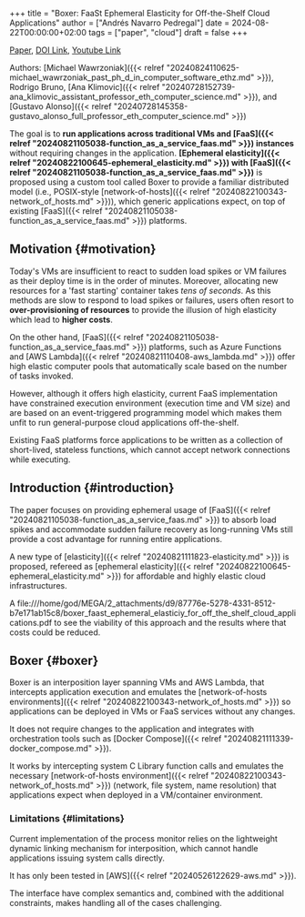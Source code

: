 +++
title = "Boxer: FaaSt Ephemeral Elasticity for Off-the-Shelf Cloud Applications"
author = ["Andrés Navarro Pedregal"]
date = 2024-08-22T00:00:00+02:00
tags = ["paper", "cloud"]
draft = false
+++

[Paper](/ox-hugo/boxer_faast_ephemeral_elasticiy_for_off_the_shelf_cloud_applications.pdf), [DOI Link](https://doi.org/10.48550/arXiv.2407.00832), [Youtube Link](https://www.youtube.com/watch?v=4zb4sA8OVJI)

Authors: [Michael Wawrzoniak]({{< relref "20240824110625-michael_wawrzoniak_past_ph_d_in_computer_software_ethz.md" >}}), Rodrigo Bruno, [Ana Klimovic]({{< relref "20240728152739-ana_klimovic_assistant_professor_eth_computer_science.md" >}}), and  [Gustavo Alonso]({{< relref "20240728145358-gustavo_alonso_full_professor_eth_computer_science.md" >}})

The goal is to **run applications across traditional VMs and [FaaS]({{< relref "20240821105038-function_as_a_service_faas.md" >}}) instances** without requiring changes in the application.
**[Ephemeral elasticity]({{< relref "20240822100645-ephemeral_elasticity.md" >}}) with [FaaS]({{< relref "20240821105038-function_as_a_service_faas.md" >}})** is proposed using a custom tool called Boxer to provide a familiar distributed model (i.e., POSIX-style [network-of-hosts]({{< relref "20240822100343-network_of_hosts.md" >}})), which generic applications expect, on top of existing [FaaS]({{< relref "20240821105038-function_as_a_service_faas.md" >}}) platforms.


## Motivation {#motivation}

Today's VMs are insufficient to react to sudden load spikes or VM failures as their deploy time is in the order of minutes.
Moreover, allocating new resources for a 'fast starting' container takes _tens of seconds_.
As this methods are slow to respond to load spikes or failures, users often resort to **over-provisioning of resources** to provide the illusion of high elasticity which lead to **higher costs**.

On the other hand, [FaaS]({{< relref "20240821105038-function_as_a_service_faas.md" >}}) platforms, such as Azure Functions and [AWS Lambda]({{< relref "20240821110408-aws_lambda.md" >}}) offer high elastic computer pools that automatically scale based on the number of tasks invoked.

However, although it offers high elasticity, current FaaS implementation have constrained execution environment (execution time and VM size) and are based on an event-triggered programming model which makes them unfit to run general-purpose cloud applications off-the-shelf.

Existing FaaS platforms force applications to be written as a collection of short-lived, stateless functions, which cannot accept network connections while executing.


## Introduction {#introduction}

The paper focuses on providing ephemeral usage of [FaaS]({{< relref "20240821105038-function_as_a_service_faas.md" >}}) to absorb load spikes and accommodate sudden failure recovery as long-running VMs still provide a cost advantage for running entire applications.

A new type of [elasticity]({{< relref "20240821111823-elasticity.md" >}}) is proposed, refereed as [ephemeral elasticity]({{< relref "20240822100645-ephemeral_elasticity.md" >}}) for affordable and highly elastic cloud infrastructures.

A file:///home/god/MEGA/2_attachments/d9/87776e-5278-4331-8512-b7e171ab15c8/boxer_faast_ephemeral_elasticiy_for_off_the_shelf_cloud_applications.pdf to see the viability of this approach and the results where that costs could be reduced.


## Boxer {#boxer}

Boxer is an interposition layer spanning VMs and AWS Lambda, that intercepts application execution and emulates the [network-of-hosts environments]({{< relref "20240822100343-network_of_hosts.md" >}}) so applications can be deployed in VMs or FaaS services without any changes.

It does not require changes to the application and integrates with orchestration tools such as [Docker Compose]({{< relref "20240821111339-docker_compose.md" >}}).

It works by intercepting system C Library function calls and emulates the necessary [network-of-hosts environment]({{< relref "20240822100343-network_of_hosts.md" >}}) (network, file system, name resolution) that applications expect when deployed in a VM/container environment.


### Limitations {#limitations}

Current implementation of the process monitor relies on the lightweight dynamic linking mechanism for interposition, which cannot handle applications issuing system calls directly.

It has only been tested in [AWS]({{< relref "20240526122629-aws.md" >}}).

The interface have complex semantics and, combined with the additional constraints, makes handling all of the cases challenging.
